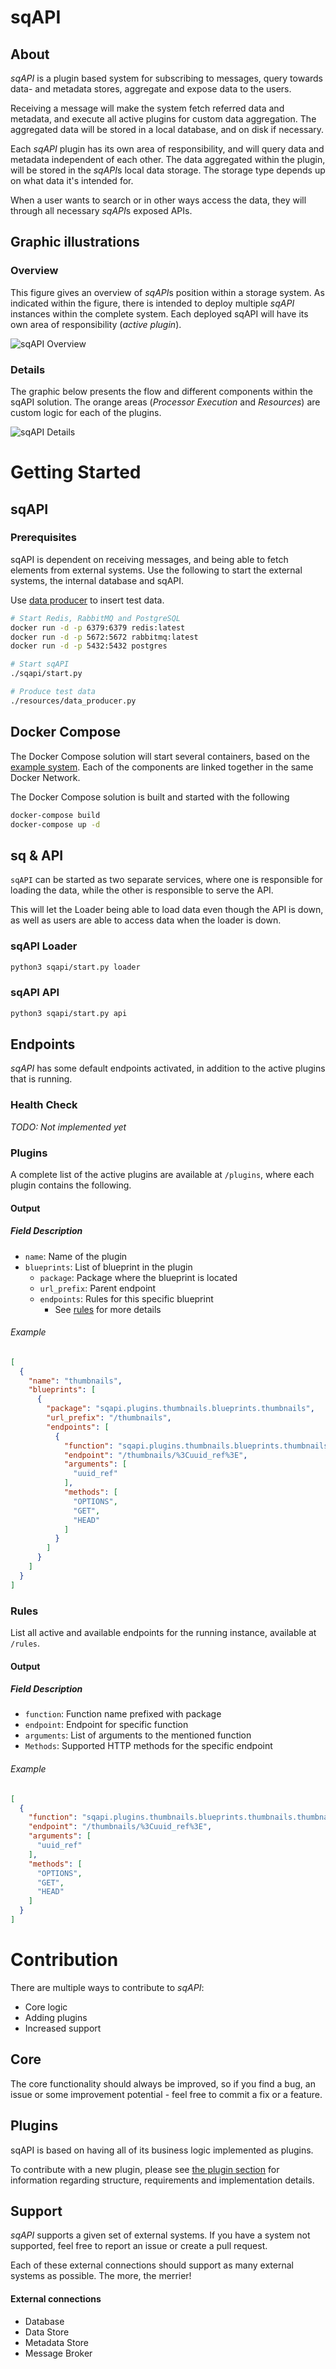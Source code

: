 # sqAPI

## About
*sqAPI* is a plugin based system for subscribing to messages,
query towards data- and metadata stores,
aggregate and expose data to the users.

Receiving a message will make the system fetch referred data and metadata,
and execute all active plugins for custom data aggregation.
The aggregated data will be stored in a local database, and on disk if necessary.

Each *sqAPI* plugin has its own area of responsibility, and will query data and metadata
independent of each other. The data aggregated within the plugin, will be stored in
the *sqAPI*s local data storage.
The storage type depends up on what data it's intended for.

When a user wants to search or in other ways access the data,
they will through all necessary *sqAPI*s exposed APIs.

## Graphic illustrations
### Overview
This figure gives an overview of *sqAPI*s position within a storage system.
As indicated within the figure,
there is intended to deploy multiple *sqAPI* instances within the complete system.
Each deployed sqAPI will have its own area of responsibility (_active plugin_).

![sqAPI Overview](resources/images/sqapi_overview.png)

### Details
The graphic below presents the flow and different components within the sqAPI solution.
The orange areas (_Processor Execution_ and _Resources_) are custom logic for each of the plugins.

![sqAPI Details](resources/images/sqapi_details.png)


# Getting Started
## sqAPI
### Prerequisites
sqAPI is dependent on receiving messages, and being able to fetch elements from external systems.
Use the following to start the external systems, the internal database and sqAPI.

Use [data producer](resources/test/data_producer.py) to insert test data.
```bash
# Start Redis, RabbitMQ and PostgreSQL
docker run -d -p 6379:6379 redis:latest
docker run -d -p 5672:5672 rabbitmq:latest
docker run -d -p 5432:5432 postgres

# Start sqAPI
./sqapi/start.py

# Produce test data
./resources/data_producer.py
```

## Docker Compose
The Docker Compose solution will start several containers,
based on the [example system](resources/docs/EXAMPLE_SYSTEM.md).
Each of the components are linked together in the same Docker Network.

The Docker Compose solution is built and started with the following
```bash
docker-compose build
docker-compose up -d
```

## sq & API
`sqAPI` can be started as two separate services,
where one is responsible for loading the data,
while the other is responsible to serve the API.

This will let the Loader being able to load data even though the API is down,
as well as users are able to access data when the loader is down.

### sqAPI Loader
```bash
python3 sqapi/start.py loader
```

### sqAPI API
```bash
python3 sqapi/start.py api
```

## Endpoints
*sqAPI* has some default endpoints activated,
in addition to the active plugins that is running.

### Health Check
_TODO: Not implemented yet_

### Plugins
A complete list of the active plugins are available at `/plugins`,
where each plugin contains the following.

#### Output
##### Field Description
* `name`: Name of the plugin
* `blueprints`: List of blueprint in the plugin
  * `package`: Package where the blueprint is located
  * `url_prefix`: Parent endpoint
  * `endpoints`: Rules for this specific blueprint
    * See [rules](#rules) for more details

###### Example
```json
[
  {
    "name": "thumbnails",
    "blueprints": [
      {
        "package": "sqapi.plugins.thumbnails.blueprints.thumbnails",
        "url_prefix": "/thumbnails",
        "endpoints": [
          {
            "function": "sqapi.plugins.thumbnails.blueprints.thumbnails.thumbnail_by_uuid",
            "endpoint": "/thumbnails/%3Cuuid_ref%3E",
            "arguments": [
              "uuid_ref"
            ],
            "methods": [
              "OPTIONS",
              "GET",
              "HEAD"
            ]
          }
        ]
      }
    ]
  }
]
```

### Rules
List all active and available endpoints for the running instance,
available at `/rules`.

#### Output
##### Field Description
* `function`: Function name prefixed with package
* `endpoint`: Endpoint for specific function
* `arguments`: List of arguments to the mentioned function
* `Methods`: Supported HTTP methods for the specific endpoint

###### Example
```json
[
  {
    "function": "sqapi.plugins.thumbnails.blueprints.thumbnails.thumbnail_by_uuid",
    "endpoint": "/thumbnails/%3Cuuid_ref%3E",
    "arguments": [
      "uuid_ref"
    ],
    "methods": [
      "OPTIONS",
      "GET",
      "HEAD"
    ]
  }
]
```


# Contribution
There are multiple ways to contribute to *sqAPI*:
* Core logic
* Adding plugins
* Increased support

## Core
The core functionality should always be improved,
so if you find a bug, an issue or some improvement potential -
feel free to commit a fix or a feature.

## Plugins
sqAPI is based on having all of its business logic implemented as plugins.

To contribute with a new plugin, please see [the plugin section](resources/docs/PLUGINS.md)
for information regarding structure, requirements and implementation details.

## Support
*sqAPI* supports a given set of external systems.
If you have a system not supported, feel free to report an issue or create a pull request.

Each of these external connections should support as many external systems as possible.
The more, the merrier!

#### External connections
* Database
* Data Store
* Metadata Store
* Message Broker
